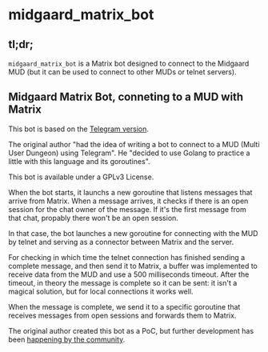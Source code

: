 # midgaard_matrix_bot

## tl;dr;

`midgaard_matrix_bot` is a Matrix bot designed to connect to the Midgaard MUD (but it can be used to connect to other MUDs or telnet servers).

## Midgaard Matrix Bot, conneting to a MUD with Matrix

This bot is based on the [Telegram version](https://github.com/HappyTetrahedron/midgaard_bot).

The original author "had the idea of writing a bot to connect to a MUD (Multi User Dungeon) using Telegram".
He "decided to use Golang to practice a little with this language and its goroutines".

This bot is available under a GPLv3 License.

When the bot starts, it launchs a new goroutine that listens messages that arrive from Matrix. When a message arrives, it checks if there is an open session for the chat owner of the message. If it's the first message from that chat, propably there won't be an open session.

In that case, the bot launches a new goroutine for connecting with the MUD by telnet and serving as a connector between Matrix and the server.

For checking in which time the telnet connection has finished sending a complete message, and then send it to Matrix, a buffer was implemented to receive data from the MUD and use a 500 milliseconds timeout. After the timeout, in theory the message is complete so it can be sent: it isn't a magical solution, but for local connections it works well.

When the message is complete, we send it to a specific goroutine that receives messages from open sessions and forwards them to Matrix.

The original author created this bot as a PoC, but further development has been [happening by the community](https://github.com/Jereviendrai/midgaard_bot).

